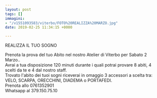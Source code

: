 ```yaml
---
layout: post
tags: []
immagini:
- "/v1551093583/viterbo/FOTO%20REALIZZA%20MARZO.jpg"
date: 2019-02-25 11:34:15 +0000

---
```

REALIZZA IL TUO SOGNO

Prenota la prova del tuo Abito nel nostro Atelier di Viterbo per Sabato 2 Marzo..  
Avrai a tua disposizione 120 minuti durante i quali potrai provare 8 abiti, 4 scelti da te e 4 dal nostro staff.  
Trovato l'abito dei tuoi sogni riceverai in omaggio 3 accessori a scelta tra: VELO, SCARPA, ORECCHINI, DIADEMA o PORTAFEDI.  
Prenota allo 0761352901  
Whatsapp al 379.150.75.10